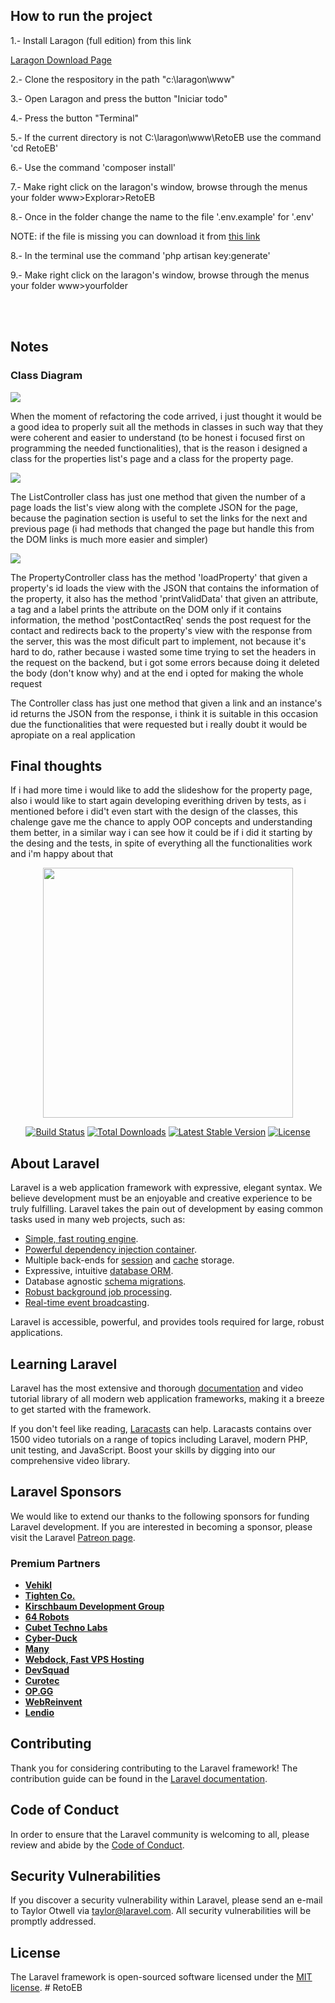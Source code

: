 <h2>How to run the project</h2>
<p>1.- Install Laragon (full edition) from this link</p>
<a href="https://laragon.org/download/index.html">Laragon Download Page</a>
<p>2.- Clone the respository in the path "c:\laragon\www"</p>
<p>3.- Open Laragon and press the button "Iniciar todo"</p>
<p>4.- Press the button "Terminal" </p>
<p>5.- If the current directory is not C:\laragon\www\RetoEB use the command 'cd RetoEB'</p>
<p>6.- Use the command 'composer install' </p>
<p>7.- Make right click on the laragon's window, browse through the menus your folder www>Explorar>RetoEB</p>
<p>8.- Once in the folder change the name to the file '.env.example' for '.env'</p>
<p>NOTE: if the file is missing you can download it from <a href="https://raw.githubusercontent.com/laravel/laravel/master/.env.example"> this link </a></p>
<p>8.- In the terminal use the command 'php artisan key:generate'</p>
<p>9.- Make right click on the laragon's window, browse through the menus your folder www>yourfolder</p>
<br>
<br>
<h2>Notes</h2>

<h3>Class Diagram</h3>

<img src="http://drive.google.com/uc?export=view&id=1ht7IPs_PfXo2zP6Oivz4QzTzBsQaU8wn">

<p>When the moment of refactoring the code arrived, i just thought it would be a good idea to properly suit all the methods in classes in such way that they were coherent and easier to understand (to be honest i focused first on programming the needed functionalities), that is the reason i designed a class for the properties list's page and a class for the property page.</p>

<img src="http://drive.google.com/uc?export=view&id=1M10q50pwMwUtTVPWtTjPulCHE2iX7h6Q">
 
<p>The ListController class has just one method that given the number of a page loads the list's view along with the complete JSON for the page, because the pagination section is useful to set the links for the next and previous page (i had methods that changed the page but handle this from the DOM links is much more easier and simpler)</p>

<img src="http://drive.google.com/uc?export=view&id=13kRM4NUZ7WYgOFA3sJdHSqwpbd8mDBn5">

<p>The PropertyController class has the method 'loadProperty' that given a property's id loads the view with the JSON that contains the information of the property, it also has the method 'printValidData' that given an attribute, a tag and a label prints the attribute on the DOM only if it contains information, the method 'postContactReq' sends the post request for the contact and redirects back to the property's view with the response from the server, this was the most dificult part to implement, not because it's hard to do, rather because i wasted some time trying to set the headers in the request on the backend, but i got some errors because doing it deleted the body (don't know why) and at the end i opted for making the whole request</p>

<p>The Controller class has just one method that given a link and an instance's id returns the JSON from the response, i think it is suitable in this occasion due the functionalities that were requested but i really doubt it would be apropiate on a real application</p>

<h2>Final thoughts </h2>
<p>If i had more time i would like to add the slideshow for the property page, also i would like to start again developing everithing driven by tests, as i mentioned before i did't even start with the design of the classes, this chalenge gave me the chance to apply OOP concepts and understanding them better, in a similar way i can see how it could be if i did it starting by the desing and the tests, in spite of everything all the functionalities work and i'm happy about that</p>                                           


<p align="center"><a href="https://laravel.com" target="_blank"><img src="https://raw.githubusercontent.com/laravel/art/master/logo-lockup/5%20SVG/2%20CMYK/1%20Full%20Color/laravel-logolockup-cmyk-red.svg" width="400"></a></p>

<p align="center">
<a href="https://travis-ci.org/laravel/framework"><img src="https://travis-ci.org/laravel/framework.svg" alt="Build Status"></a>
<a href="https://packagist.org/packages/laravel/framework"><img src="https://img.shields.io/packagist/dt/laravel/framework" alt="Total Downloads"></a>
<a href="https://packagist.org/packages/laravel/framework"><img src="https://img.shields.io/packagist/v/laravel/framework" alt="Latest Stable Version"></a>
<a href="https://packagist.org/packages/laravel/framework"><img src="https://img.shields.io/packagist/l/laravel/framework" alt="License"></a>
</p>

## About Laravel

Laravel is a web application framework with expressive, elegant syntax. We believe development must be an enjoyable and creative experience to be truly fulfilling. Laravel takes the pain out of development by easing common tasks used in many web projects, such as:

- [Simple, fast routing engine](https://laravel.com/docs/routing).
- [Powerful dependency injection container](https://laravel.com/docs/container).
- Multiple back-ends for [session](https://laravel.com/docs/session) and [cache](https://laravel.com/docs/cache) storage.
- Expressive, intuitive [database ORM](https://laravel.com/docs/eloquent).
- Database agnostic [schema migrations](https://laravel.com/docs/migrations).
- [Robust background job processing](https://laravel.com/docs/queues).
- [Real-time event broadcasting](https://laravel.com/docs/broadcasting).

Laravel is accessible, powerful, and provides tools required for large, robust applications.

## Learning Laravel

Laravel has the most extensive and thorough [documentation](https://laravel.com/docs) and video tutorial library of all modern web application frameworks, making it a breeze to get started with the framework.

If you don't feel like reading, [Laracasts](https://laracasts.com) can help. Laracasts contains over 1500 video tutorials on a range of topics including Laravel, modern PHP, unit testing, and JavaScript. Boost your skills by digging into our comprehensive video library.

## Laravel Sponsors

We would like to extend our thanks to the following sponsors for funding Laravel development. If you are interested in becoming a sponsor, please visit the Laravel [Patreon page](https://patreon.com/taylorotwell).

### Premium Partners

- **[Vehikl](https://vehikl.com/)**
- **[Tighten Co.](https://tighten.co)**
- **[Kirschbaum Development Group](https://kirschbaumdevelopment.com)**
- **[64 Robots](https://64robots.com)**
- **[Cubet Techno Labs](https://cubettech.com)**
- **[Cyber-Duck](https://cyber-duck.co.uk)**
- **[Many](https://www.many.co.uk)**
- **[Webdock, Fast VPS Hosting](https://www.webdock.io/en)**
- **[DevSquad](https://devsquad.com)**
- **[Curotec](https://www.curotec.com/services/technologies/laravel/)**
- **[OP.GG](https://op.gg)**
- **[WebReinvent](https://webreinvent.com/?utm_source=laravel&utm_medium=github&utm_campaign=patreon-sponsors)**
- **[Lendio](https://lendio.com)**

## Contributing

Thank you for considering contributing to the Laravel framework! The contribution guide can be found in the [Laravel documentation](https://laravel.com/docs/contributions).

## Code of Conduct

In order to ensure that the Laravel community is welcoming to all, please review and abide by the [Code of Conduct](https://laravel.com/docs/contributions#code-of-conduct).

## Security Vulnerabilities

If you discover a security vulnerability within Laravel, please send an e-mail to Taylor Otwell via [taylor@laravel.com](mailto:taylor@laravel.com). All security vulnerabilities will be promptly addressed.

## License

The Laravel framework is open-sourced software licensed under the [MIT license](https://opensource.org/licenses/MIT).
#   R e t o E B 
 
 